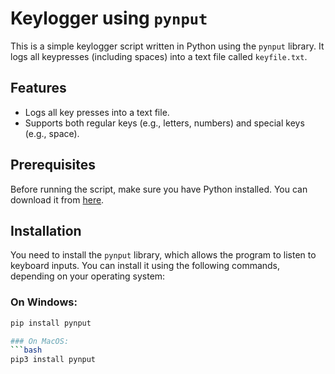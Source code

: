 # Keylogger using `pynput`

This is a simple keylogger script written in Python using the `pynput` library. It logs all keypresses (including spaces) into a text file called `keyfile.txt`.

## Features

- Logs all key presses into a text file.
- Supports both regular keys (e.g., letters, numbers) and special keys (e.g., space).

## Prerequisites

Before running the script, make sure you have Python installed. You can download it from [here](https://www.python.org/downloads/).

## Installation

You need to install the `pynput` library, which allows the program to listen to keyboard inputs. You can install it using the following commands, depending on your operating system:

### On Windows:
```bash
pip install pynput

### On MacOS:
```bash
pip3 install pynput
